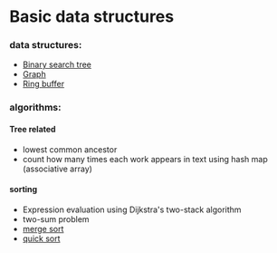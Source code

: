 # Basic data structures

### data structures:
- [Binary search tree](/binary-search-tree.html)
- [Graph](/graph.html)
- [Ring buffer](/ring-buffer.html)


### algorithms:

#### Tree related
- lowest common ancestor 
- count how many times each work appears in text using hash map (associative array)
 
 
#### sorting

- Expression evaluation using Dijkstra's two-stack algorithm 
- two-sum problem
- [merge sort](/merge-sort.html)
- [quick sort](/quick-sort.html)



